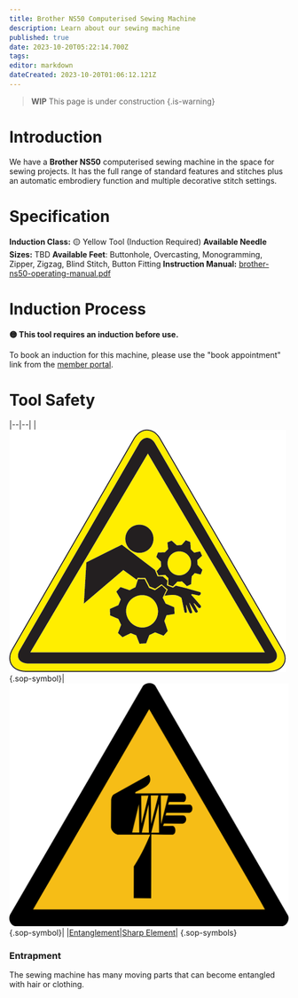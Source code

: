 ```yaml
---
title: Brother NS50 Computerised Sewing Machine
description: Learn about our sewing machine
published: true
date: 2023-10-20T05:22:14.700Z
tags: 
editor: markdown
dateCreated: 2023-10-20T01:06:12.121Z
---
```


> **WIP** This page is under construction
{.is-warning}

# Introduction

We have a **Brother NS50** computerised sewing machine in the space for sewing projects. It has the full range of standard features and stitches plus an automatic embrodiery function and multiple decorative stitch settings.

# Specification

**Induction Class:** :yellow_circle: Yellow Tool (Induction Required)
**Available Needle Sizes:** TBD
**Available Feet**: Buttonhole, Overcasting, Monogramming, Zipper, Zigzag, Blind Stitch, Button Fitting
**Instruction Manual:** [brother-ns50-operating-manual.pdf](/tools/brother-ns50-operating-manual.pdf)

# Induction Process

**:yellow_circle: This tool requires an induction before use.**

To book an induction for this machine, please use the "book appointment" link from the [member portal](https://portal.brisbanemaker.space/).

# Tool Safety

|--|--|
|![entrapment.png](/sops/warning-icons/entrapment.png){.sop-symbol}|![sharp_element.png](/sops/warning-icons/sharp_element.png){.sop-symbol}|
|[Entanglement]()|[Sharp Element]()|
{.sop-symbols}

### Entrapment

The sewing machine has many moving parts that can become entangled with hair or clothing. 